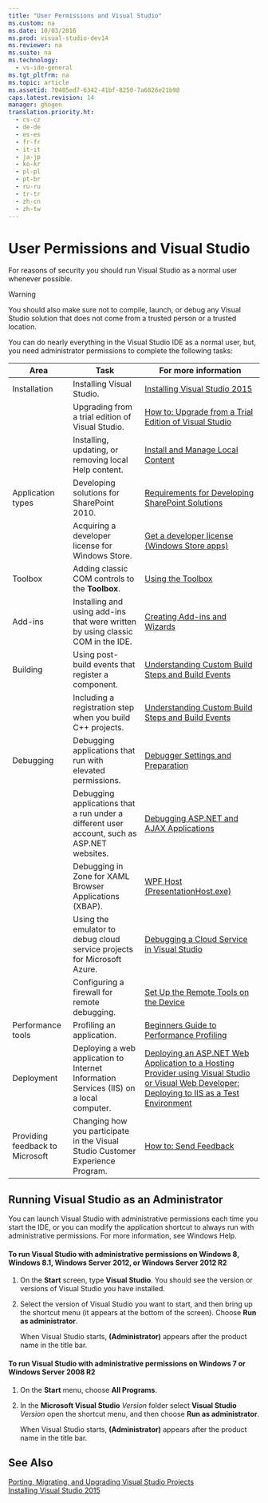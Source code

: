 ```yaml
---
title: "User Permissions and Visual Studio"
ms.custom: na
ms.date: 10/03/2016
ms.prod: visual-studio-dev14
ms.reviewer: na
ms.suite: na
ms.technology: 
  - vs-ide-general
ms.tgt_pltfrm: na
ms.topic: article
ms.assetid: 70485ed7-6342-41bf-8250-7a6826e21b98
caps.latest.revision: 14
manager: ghogen
translation.priority.ht: 
  - cs-cz
  - de-de
  - es-es
  - fr-fr
  - it-it
  - ja-jp
  - ko-kr
  - pl-pl
  - pt-br
  - ru-ru
  - tr-tr
  - zh-cn
  - zh-tw
---
```

# User Permissions and Visual Studio
For reasons of security you should run Visual Studio as a normal user whenever possible.  
  
> [!WARNING]
>  You should also make sure not to compile, launch, or debug any Visual Studio solution that does not come from a trusted person or a trusted location.  
  
 You can do nearly everything in the Visual Studio IDE as a normal user, but, you need administrator permissions to complete the following tasks:  
  
|Area|Task|For more information|  
|----------|----------|--------------------------|  
|Installation|Installing Visual Studio.|[Installing Visual Studio 2015](../VS_Installing/Installing-Visual-Studio-2015.md)|  
||Upgrading from a trial edition of Visual Studio.|[How to: Upgrade from a Trial Edition of Visual Studio](../VS_Installing/How-to--Upgrade-from-a-Trial-Edition-of-Visual-Studio.md)|  
||Installing, updating, or removing local Help content.|[Install and Manage Local Content](../VS_IDE/Install-and-Manage-Local-Content.md)|  
|Application types|Developing solutions for SharePoint 2010.|[Requirements for Developing SharePoint Solutions](../Topic/Requirements%20for%20Developing%20SharePoint%20Solutions.md)|  
||Acquiring a developer license for Windows Store.|[Get a developer license (Windows Store apps)](http://go.microsoft.com/fwlink/?LinkID=241313)|  
|Toolbox|Adding classic COM controls to the **Toolbox**.|[Using the Toolbox](../VS_IDE/Using-the-Toolbox.md)|  
|Add-ins|Installing and using add-ins that were written by using classic COM in the IDE.|[Creating Add-ins and Wizards](../Topic/Creating%20Add-ins%20and%20Wizards.md)|  
|Building|Using post-build events that register a component.|[Understanding Custom Build Steps and Build Events](../Topic/Understanding%20Custom%20Build%20Steps%20and%20Build%20Events.md)|  
||Including a registration step when you build C++ projects.|[Understanding Custom Build Steps and Build Events](../Topic/Understanding%20Custom%20Build%20Steps%20and%20Build%20Events.md)|  
|Debugging|Debugging applications that run with elevated permissions.|[Debugger Settings and Preparation](../VS_debugger/Debugger-Settings-and-Preparation.md)|  
||Debugging applications that a run under a different user account, such as ASP.NET websites.|[Debugging ASP.NET and AJAX Applications](../VS_debugger/Debugging-ASP.NET-and-AJAX-Applications.md)|  
||Debugging in Zone for XAML Browser Applications (XBAP).|[WPF Host (PresentationHost.exe)](../Topic/WPF%20Host%20\(PresentationHost.exe\).md)|  
||Using the emulator to debug cloud service projects for Microsoft Azure.|[Debugging a Cloud Service in Visual Studio](http://go.microsoft.com/fwlink/?LinkId=266725)|  
||Configuring a firewall for remote debugging.|[Set Up the Remote Tools on the Device](../Topic/Set%20Up%20the%20Remote%20Tools%20on%20the%20Device.md)|  
|Performance tools|Profiling an application.|[Beginners Guide to Performance Profiling](../VS_IDE/Beginners-Guide-to-Performance-Profiling.md)|  
|Deployment|Deploying a web application to Internet Information Services (IIS) on a local computer.|[Deploying an ASP.NET Web Application to a Hosting Provider using Visual Studio or Visual Web Developer: Deploying to IIS as a Test Environment](http://go.microsoft.com/fwlink/?LinkId=266478)|  
|Providing feedback to Microsoft|Changing how you participate in the Visual Studio Customer Experience Program.|[How to: Send Feedback](../VS_not_in_toc/How-to--Send-Feedback-About-Visual-Studio.md)|  
  
## Running Visual Studio as an Administrator  
 You can launch Visual Studio with administrative permissions each time you start the IDE, or you can modify the application shortcut to always run with administrative permissions. For more information, see Windows Help.  
  
#### To run Visual Studio with administrative permissions on Windows 8, Windows 8.1, Windows Server 2012, or Windows Server 2012 R2  
  
1.  On the **Start** screen, type **Visual Studio**. You should see the version or versions of Visual Studio you have installed.  
  
2.  Select the version of Visual Studio you want to start, and then bring up the shortcut menu (it appears at the bottom of the screen). Choose **Run as administrator**.  
  
     When Visual Studio starts, **(Administrator)** appears after the product name in the title bar.  
  
#### To run Visual Studio with administrative permissions on Windows 7 or Windows Server 2008 R2  
  
1.  On the **Start** menu, choose **All Programs**.  
  
2.  In the **Microsoft Visual Studio** *Version* folder select  **Visual Studio** *Version* open the shortcut menu, and then choose **Run as administrator**.  
  
     When Visual Studio starts, **(Administrator)** appears after the product name in the title bar.  
  
## See Also  
 [Porting, Migrating, and Upgrading Visual Studio Projects](../VS_Porting/Porting--Migrating--and-Upgrading-Visual-Studio-Projects.md)   
 [Installing Visual Studio 2015](../VS_Installing/Installing-Visual-Studio-2015.md)